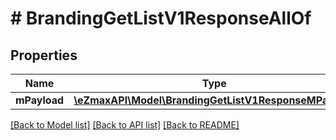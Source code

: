 # # BrandingGetListV1ResponseAllOf

## Properties

Name | Type | Description | Notes
------------ | ------------- | ------------- | -------------
**mPayload** | [**\eZmaxAPI\Model\BrandingGetListV1ResponseMPayload**](BrandingGetListV1ResponseMPayload.md) |  |

[[Back to Model list]](../../README.md#models) [[Back to API list]](../../README.md#endpoints) [[Back to README]](../../README.md)
